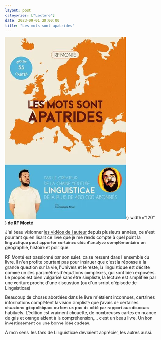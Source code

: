 ```yaml
---
layout: post
categories: ["Lecture"]
date: 2023-09-01 20:00:00
title: "Les mots sont apatrides"
---
```


![couverture](/assets/images/couv_lecture/mots_apatrides.webp){: width="120" } **de RF Monté**

J'ai beau visionner [les vidéos de l'auteur](https://www.youtube.com/@Linguisticae) depuis plusieurs années, ce n'est pourtant qu'en lisant ce livre que je me rends compte à quel point la linguistique peut apporter certaines clés d'analyse complémentaire en géographie, histoire et politique.

RF Monté est passionné par son sujet, ça se ressent dans l'ensemble du livre. Il n'en profite pourtant pas pour insinuer que c'est la réponse à la grande question sur la vie, l'Univers et le reste, la linguistique est décrite comme un des paramètres d'équations complexes, qui sont bien exposées. Le propos est bien vulgarisé sans être simpliste, la lecture est simplifiée par une écriture proche d'une discussion (ou d'un script d'épisode de Linguisticae)

Beaucoup de choses abordées dans le livre m'étaient inconnues, certaines informations complètent la vision simpliste que j'avais de certaines situations géopolitiques ou font un pas de côté par rapport aux discours habituels. L’édition est vraiment chouette, de nombreuses cartes en nuance de gris et orange aident à la compréhension,… c'est un beau livre. Un bon investissement ou une bonne idée cadeau.

À mon sens, les fans de Linguisticae devraient apprécier, les autres aussi.
